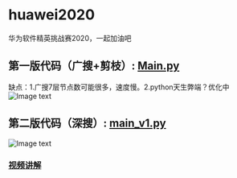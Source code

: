 # huawei2020
华为软件精英挑战赛2020，一起加油吧  
## 第一版代码（广搜+剪枝）: [Main.py](https://github.com/gao793583308/huawei2020/blob/master/Main.py)  
缺点：1.广搜7层节点数可能很多，速度慢。2.python天生弊端？优化中
![Image text](https://github.com/gao793583308/huawei2020/blob/master/pic/result1.jpg)  
## 第二版代码（深搜）: [main_v1.py](https://github.com/gao793583308/huawei2020/blob/master/main_v1.py)
![Image text](https://github.com/gao793583308/huawei2020/blob/master/pic/result2.jpg)  
### [视频讲解](https://m.ixigua.com/group/6815115124836139535/app=video_article&timestamp=1586770840&utm_source=copy_link&utm_medium=android&utm_campaign=client_share)

